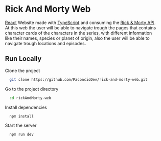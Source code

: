 # Rick And Morty Web
[React](https://es.react.dev) Website made with [TypeScript](https://www.typescriptlang.org) and consuming the [Rick & Morty API](https://rickandmortyapi.com). At this web the user will be able to navigate trough the pages that contains character cards of the characters in the series, with different information like their names, species or planet of origin, also the user will be able to navigate trough locations and episodes.



## Run Locally

Clone the project

```bash
  git clone https://github.com/PaconcioDev/rick-and-morty-web.git
```

Go to the project directory

```bash
  cd rickAndMorty-web
```

Install dependencies

```bash
  npm install
```

Start the server

```bash
  npm run dev
```

